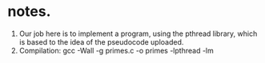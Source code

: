 # notes.

1) Our job here is to implement a program, using the pthread library, which is based to the idea of the pseudocode uploaded.
2) Compilation: gcc -Wall -g primes.c -o primes -lpthread -lm
